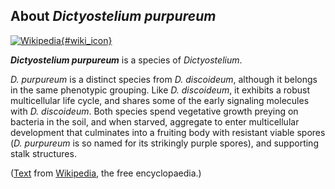 About *Dictyostelium purpureum*
-------------------------------

[![Wikipedia](/img/wikipedia_logo_v2_en.png){#wiki_icon}](http://en.wikipedia.org/wiki/Dictyostelium_purpureum)

***Dictyostelium purpureum*** is a species of *Dictyostelium*.

*D. purpureum* is a distinct species from *D. discoideum*, although it
belongs in the same phenotypic grouping. Like *D. discoideum*, it
exhibits a robust multicellular life cycle, and shares some of the early
signaling molecules with *D. discoideum*. Both species spend vegetative
growth preying on bacteria in the soil, and when starved, aggregate to
enter multicellular development that culminates into a fruiting body
with resistant viable spores (*D. purpureum* is so named for its
strikingly purple spores), and supporting stalk structures.

([Text](http://en.wikipedia.org/wiki/Dictyostelium_purpureum) from
[Wikipedia](http://en.wikipedia.org/), the free encyclopaedia.)
